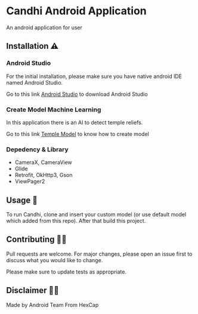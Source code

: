 # Candhi Android Application

An android application for user

## Installation ⚠️

### Android Studio

For the initial installation, please make sure you have native android IDE named Android Studio.

Go to this link [Android Studio](https://developer.android.com/studio) to download Android Studio


### Create Model Machine Learning

In this application there is an AI to detect temple reliefs.

Go to this link [Temple Model](https://developer.android.com/studio) to know how to create model 

### Depedency & Library
* CameraX, CameraView
* Glide
* Retrofit, OkHttp3, Gson
* ViewPager2

## Usage 🧨

To run Candhi, clone and insert your custom model (or use default model which added from this repo). After that build this project.


## Contributing 👼🏿
Pull requests are welcome. For major changes, please open an issue first to discuss what you would like to change.

Please make sure to update tests as appropriate.

## Disclaimer 🧟‍♀️
Made by Android Team From HexCap